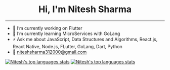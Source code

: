 <h1 align="center">Hi, I'm Nitesh Sharma</h1>
<hr>


- 🔭 I’m currently working on Flutter
- 🌱 I’m currently learning MicroServices with GoLang
- ⚡ Ask me about JavaScript, Data Structures and Algorithms, React.js, React Native, Node.js, FLutter, GoLang, Dart, Python
- 📩 <a href="mailto:niteshsharma312000@gmail.com">niteshsharma312000@gmail.com</a>


[![Nitesh's top languages stats](https://github-readme-stats.vercel.app/api/top-langs/?username=niteshsh4rma&theme=dark)](https://github.com/niteshsh4rma/niteshsh4rma) 
[![Nitesh's top languages stats](https://github-readme-stats.vercel.app/api?username=niteshsh4rma&show_icons=true&theme=dark)](https://github.com/niteshsh4rma/niteshsh4rma)


